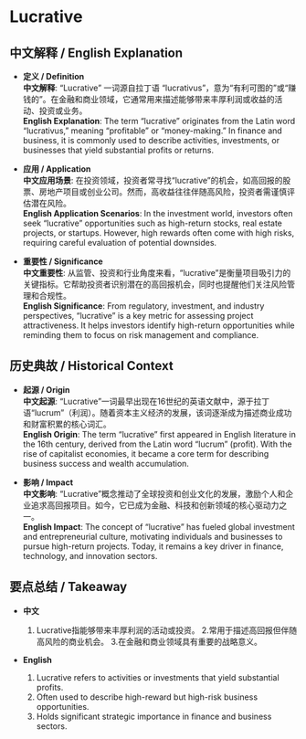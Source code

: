 # Lucrative

## 中文解释 / English Explanation

* **定义 / Definition**  
  **中文解释**: “Lucrative” 一词源自拉丁语 “lucrativus”，意为“有利可图的”或“赚钱的”。在金融和商业领域，它通常用来描述能够带来丰厚利润或收益的活动、投资或业务。  
  **English Explanation**: The term “lucrative” originates from the Latin word “lucrativus,” meaning “profitable” or “money-making.” In finance and business, it is commonly used to describe activities, investments, or businesses that yield substantial profits or returns.

* **应用 / Application**  
  **中文应用场景**: 在投资领域，投资者常寻找“lucrative”的机会，如高回报的股票、房地产项目或创业公司。然而，高收益往往伴随高风险，投资者需谨慎评估潜在风险。  
  **English Application Scenarios**: In the investment world, investors often seek “lucrative” opportunities such as high-return stocks, real estate projects, or startups. However, high rewards often come with high risks, requiring careful evaluation of potential downsides.

* **重要性 / Significance**  
  **中文重要性**: 从监管、投资和行业角度来看，“lucrative”是衡量项目吸引力的关键指标。它帮助投资者识别潜在的高回报机会，同时也提醒他们关注风险管理和合规性。  
  **English Significance**: From regulatory, investment, and industry perspectives, “lucrative” is a key metric for assessing project attractiveness. It helps investors identify high-return opportunities while reminding them to focus on risk management and compliance.

## 历史典故 / Historical Context

* **起源 / Origin**  
  **中文起源**: “Lucrative”一词最早出现在16世纪的英语文献中，源于拉丁语“lucrum”（利润）。随着资本主义经济的发展，该词逐渐成为描述商业成功和财富积累的核心词汇。  
  **English Origin**: The term “lucrative” first appeared in English literature in the 16th century, derived from the Latin word “lucrum” (profit). With the rise of capitalist economies, it became a core term for describing business success and wealth accumulation.

* **影响 / Impact**  
  **中文影响**: “Lucrative”概念推动了全球投资和创业文化的发展，激励个人和企业追求高回报项目。如今，它已成为金融、科技和创新领域的核心驱动力之一。  
  **English Impact**: The concept of “lucrative” has fueled global investment and entrepreneurial culture, motivating individuals and businesses to pursue high-return projects. Today, it remains a key driver in finance, technology, and innovation sectors.

## 要点总结 / Takeaway

* **中文**  
  1. Lucrative指能够带来丰厚利润的活动或投资。
  2.常用于描述高回报但伴随高风险的商业机会。
  3.在金融和商业领域具有重要的战略意义。

* **English**  
  1. Lucrative refers to activities or investments that yield substantial profits.
  2. Often used to describe high-reward but high-risk business opportunities.
  3. Holds significant strategic importance in finance and business sectors.